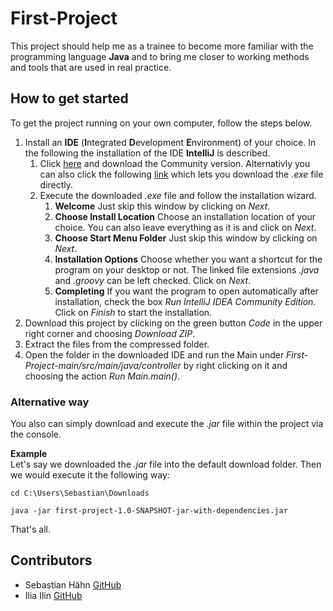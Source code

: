 # First-Project

This project should help me as a trainee to become more familiar with the programming language **Java** and to bring me closer to working methods and tools that are used in real practice.

## How to get started
To get the project running on your own computer, follow the steps below.

1. Install an **IDE** (**I**ntegrated **D**evelopment **E**nvironment) of your choice. In the following the installation of the IDE **IntelliJ** is described.
    1. Click [here](https://www.jetbrains.com/de-de/idea/download/#section=windows "JetBrains") and download the Community version. Alternativly you can also click the following [link](https://www.jetbrains.com/de-de/idea/download/download-thanks.html?platform=windows&code=IIC "Download") which lets you download the *.exe* file directly.
    1. Execute the downloaded *.exe* file and follow the installation wizard.
        1. **Welcome** Just skip this window by clicking on *Next*.
        1. **Choose Install Location** Choose an installation location of your choice. You can also leave everything as it is and click on *Next*.
        1. **Choose Start Menu Folder** Just skip this window by clicking on *Next*.
        1. **Installation Options** Choose whether you want a shortcut for the program on your desktop or not. The linked file extensions *.java* and *.groovy* can be left checked. Click on *Next*.
        1. **Completing** If you want the program to open automatically after installation, check the box *Run IntelliJ IDEA Community Edition*. Click on *Finish* to start the installation.
1. Download this project by clicking on the green button *Code* in the upper right corner and choosing *Download ZIP*.
1. Extract the files from the compressed folder.
1. Open the folder in the downloaded IDE and run the Main under *First-Project-main/src/main/java/controller* by right clicking on it and choosing the action *Run Main.main()*.

### Alternative way
You also can simply download and execute the *.jar* file within the project via the console.

**Example**  
Let's say we downloaded the *.jar* file into the default download folder. Then we would execute it the following way:

```
cd C:\Users\Sebastian\Downloads

java -jar first-project-1.0-SNAPSHOT-jar-with-dependencies.jar
```

That's all.

## Contributors

* Sebastian Hähn [GitHub](https://github.com/SH-Files)
* Ilia Ilin [GitHub](https://github.com/IliaIlin)
